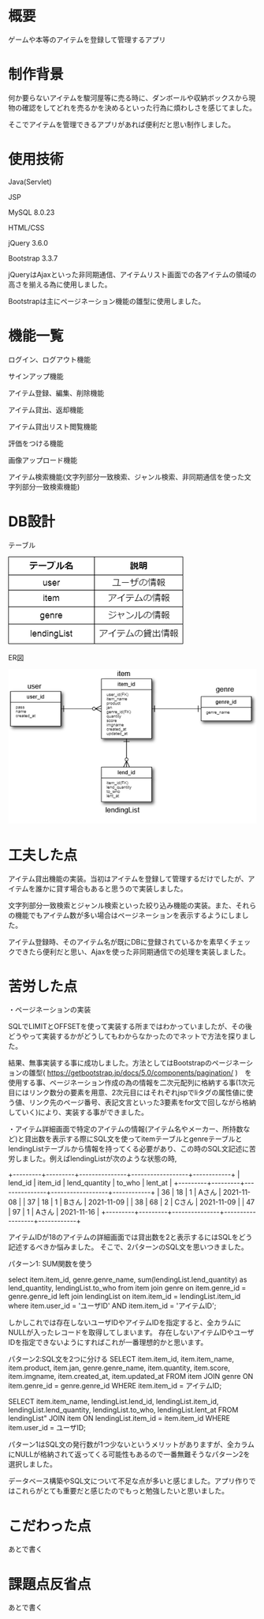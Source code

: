 # 概要
ゲームや本等のアイテムを登録して管理するアプリ

# 制作背景
何か要らないアイテムを駿河屋等に売る時に、ダンボールや収納ボックスから現物の確認をしてどれを売るかを決めるといった行為に煩わしさを感じてました。

そこでアイテムを管理できるアプリがあれば便利だと思い制作しました。

# 使用技術
Java(Servlet)

JSP

MySQL 8.0.23

HTML/CSS

jQuery 3.6.0

Bootstrap 3.3.7




jQueryはAjaxといった非同期通信、アイテムリスト画面での各アイテムの領域の高さを揃える為に使用しました。

Bootstrapは主にページネーション機能の雛型に使用しました。

# 機能一覧
ログイン、ログアウト機能

サインアップ機能

アイテム登録、編集、削除機能

アイテム貸出、返却機能

アイテム貸出リスト閲覧機能

評価をつける機能

画像アップロード機能

アイテム検索機能(文字列部分一致検索、ジャンル検索、非同期通信を使った文字列部分一致検索機能)

# DB設計
テーブル

![テーブルについて](./table_ex.png)

ER図

![ER図について](./ER1.png)

# 工夫した点
アイテム貸出機能の実装。当初はアイテムを登録して管理するだけでしたが、アイテムを誰かに貸す場合もあると思うので実装しました。

文字列部分一致検索とジャンル検索といった絞り込み機能の実装。また、それらの機能でもアイテム数が多い場合はページネーションを表示するようにしました。

アイテム登録時、そのアイテム名が既にDBに登録されているかを素早くチェックできたら便利だと思い、Ajaxを使った非同期通信での処理を実装しました。

# 苦労した点
・ページネーションの実装

SQLでLIMITとOFFSETを使って実装する所まではわかっていましたが、その後どうやって実装するかがどうしてもわからなかったのでネットで方法を探りました。

結果、無事実装する事に成功しました。方法としてはBootstrapのページネーションの雛型( https://getbootstrap.jp/docs/5.0/components/pagination/ )　を使用する事、ページネーション作成の為の情報を二次元配列に格納する事(1次元目にはリンク数分の要素を用意、2次元目にはそれぞれjspでliタグの属性値に使う値、リンク先のページ番号、表記文言といった3要素をfor文で回しながら格納していく)により、実装する事ができました。　

・アイテム詳細画面で特定のアイテムの情報(アイテム名やメーカー、所持数など)と貸出数を表示する際にSQL文を使ってitemテーブルとgenreテーブルとlendingListテーブルから情報を持ってくる必要があり、この時のSQL文記述に苦労しました。例えばlendingListが次のような状態の時,


+---------+---------+---------------+------------------+------------+
| lend_id | item_id | lend_quantity | to_who           | lent_at    |
+---------+---------+---------------+------------------+------------+
|      36 |      18 |             1 | Aさん             | 2021-11-08 |
|      37 |      18 |             1 | Bさん             | 2021-11-09  |
|      38 |      68 |             2 | Cさん             | 2021-11-09 |
|      47 |      97 |             1 | Aさん             | 2021-11-16 |
+---------+---------+---------------+------------------+------------+

アイテムIDが18のアイテムの詳細画面では貸出数を2と表示するにはSQLをどう記述するべきか悩みました。
そこで、2パターンのSQL文を思いつきました。

パターン1: SUM関数を使う

 select item.item_id, genre.genre_name, sum(lendingList.lend_quantity) as lend_quantity, lendingList.to_who from item
 join genre on item.genre_id = genre.genre_id
 left join lendingList on item.item_id = lendingList.item_id
 where item.user_id = 'ユーザID' AND item.item_id = 'アイテムID';

しかしこれでは存在しないユーザIDやアイテムIDを指定すると、全カラムにNULLが入ったレコードを取得してしまいます。
存在しないアイテムIDやユーザIDを指定できないようにすればこれが一番理想的かと思います。

パターン2:SQL文を2つに分ける
SELECT item.item_id, item.item_name, item.product, item.jan, genre.genre_name, item.quantity, item.score, item.imgname, item.created_at, item.updated_at FROM item
 JOIN genre ON item.genre_id = genre.genre_id
 WHERE item.item_id = アイテムID;

SELECT item.item_name, lendingList.lend_id, lendingList.item_id, lendingList.lend_quantity, lendingList.to_who, lendingList.lent_at FROM lendingList"
 JOIN item ON lendingList.item_id = item.item_id
 WHERE item.user_id = ユーザID;


パターン1はSQL文の発行数が1つ少ないというメリットがありますが、全カラムにNULLが格納されて返ってくる可能性もあるので一番無難そうなパターン2を選択しました。

データベース構築やSQL文について不足な点が多いと感じました。アプリ作りではこれらがとても重要だと感じたのでもっと勉強したいと思いました。

# こだわった点
あとで書く

# 課題点反省点
あとで書く
